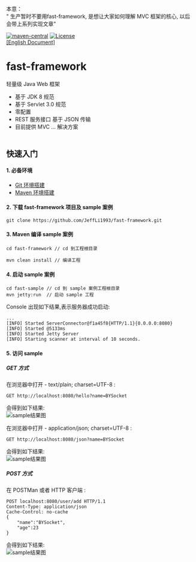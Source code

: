本意：<br>
    " 生产暂时不要用fast-framework,
      是想让大家如何理解 MVC 框架的核心,
      以后会带上系列实现文章"

[![maven-central](https://img.shields.io/maven-central/v/com.bladejava/blade-core.svg?style=flat-square)](http://search.maven.org/#search%7Cga%7C1%7Cg%3A%22com.bladejava%22)
[![License](https://img.shields.io/badge/license-Apache%202-4EB1BA.svg?style=flat-square)](https://www.apache.org/licenses/LICENSE-2.0.html)
<br>
[[English Document]](https://github.com/JeffLi1993/fast-framework/blob/master/README_EN.md)

# fast-framework
轻量级 Java Web 框架

- 基于 JDK 8 规范
- 基于 Servlet 3.0 规范
- 零配置
- REST 服务接口 基于 JSON 传输
- 目前提供 MVC ... 解决方案
<br><br>

## 快速入门
#### 1. 必备环境
- [Git 环境搭建](http://)
- [Maven 环境搭建](http://www.bysocket.com/?p=1267)<br>

#### 2. 下载 fast-framework 项目及 sample 案例
````
git clone https://github.com/JeffLi1993/fast-framework.git
````

#### 3. Maven 编译 sample 案例
````
cd fast-framework // cd 到工程根目录

mvn clean install // 编译工程
````

#### 4. 启动 sample 案例
````
cd fast-sample // cd 到 sample 案例工程根目录
mvn jetty:run  // 启动 sample 工程
````
Console 出现如下结果,表示服务器成功启动:
````
...
[INFO] Started ServerConnector@f1a45f8{HTTP/1.1}{0.0.0.0:8080}
[INFO] Started @5133ms
[INFO] Started Jetty Server
[INFO] Starting scanner at interval of 10 seconds.
````

#### 5. 访问 sample
##### GET 方式
在浏览器中打开 - text/plain; charset=UTF-8 :
````
GET http://localhost:8080/hello?name=BYSocket
````
会得到如下结果:<br>
![sample结果图](https://github.com/JeffLi1993/fast-framework/blob/master/doc/img/sample-result.png)

在浏览器中打开 - application/json; charset=UTF-8 :
````
GET http://localhost:8080/json?name=BYSocket
````
会得到如下结果:<br>
![sample结果图](https://github.com/JeffLi1993/fast-framework/blob/master/doc/img/sample-json-result.png)

##### POST 方式
在 POSTMan 或者 HTTP 客户端 :
````
POST localhost:8080/user/add HTTP/1.1
Content-Type: application/json
Cache-Control: no-cache
{
    "name":"BYSocket",
    "age":23
}
````
会得到如下结果:<br>
![sample结果图](https://github.com/JeffLi1993/fast-framework/blob/master/doc/img/json-post.png)

